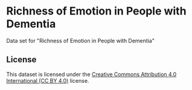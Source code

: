 # Richness of Emotion in People with Dementia
Data set for "Richness of Emotion in People with Dementia"

## License

This dataset is licensed under the [Creative Commons Attribution 4.0 International (CC BY 4.0)](https://creativecommons.org/licenses/by/4.0/) license.
